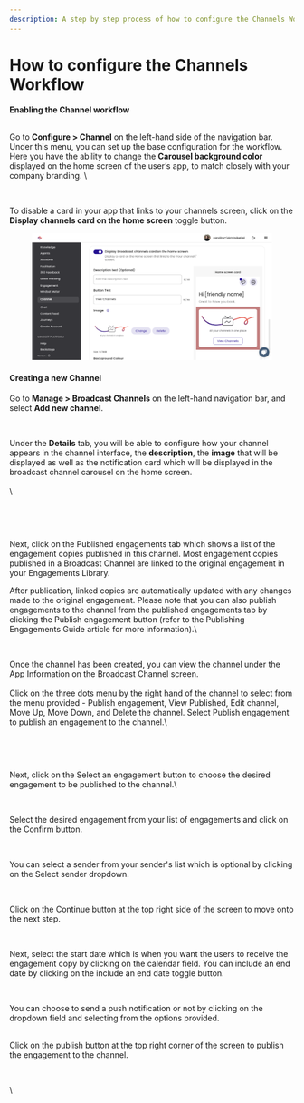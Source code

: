 ```yaml
---
description: A step by step process of how to configure the Channels Workflow.
---
```


# How to configure the Channels Workflow

**Enabling the Channel workflow**

\
Go to **Configure > Channel** on the left-hand side of the navigation bar. Under this menu, you can set up the base configuration for the workflow. Here you have the ability to change the **Carousel background color** displayed on the home screen of the user’s app, to match closely with your company branding. \


<figure><img src="https://lh7-us.googleusercontent.com/_5IOn9W7X9GTRwCEx2hLZF8kn9Rv1obSDgwsc6N5mSgy3faalHAH3fYIbf6goGf9ceHFkOxCuzBq4Ee5DcdRjp1IZRo2SZM2wCGpfY_qHKICvi7Xk1qojVZldxIpqzAABe4bgvfMpewv1WtM1N2Il2c" alt=""><figcaption></figcaption></figure>

To disable a card in your app that links to your channels screen, click on the **Display channels card on the home screen** toggle button.



<figure><img src="../../../.gitbook/assets/Summit10 2024-03-07 21-57-25.png" alt=""><figcaption></figcaption></figure>

#### Creating a new Channel

Go to **Manage > Broadcast Channels** on the left-hand navigation bar, and select **Add new channel**.

<figure><img src="https://lh7-us.googleusercontent.com/UklXXkc-PNAaVHa7itFEVF9D2um7VFrHEGyYvenHgbQv72jWRi7Q5ywB1U72aF7RYR1rSkcqAYMt33x8PZcUbaPjzGwke-X1o91vBU63sGztvK90uTEKrhR1LYLRDmSkQfIWvUAX7Ky6DRSjo_7XLHY" alt=""><figcaption></figcaption></figure>

Under the **Details** tab, you will be able to configure how your channel appears in the channel interface, the **description**, the **image** that will be displayed as well as the notification card which will be displayed in the broadcast channel carousel on the home screen.\
\
\


<figure><img src="https://lh7-us.googleusercontent.com/LjIg_8bNLD8y1Wo2Y_Z2Sc4fVGg7rDWEPiMmy43xhEjI86qAtqwl8to-HCMDq1zzXX8XKZXua7zXFwsCKzGgrpuMPL614iza81MIC4oZ5Wl-qYTKlkbzd28CAi7nB4gVYLW_-1zkPIQX3pnR15hYCfo" alt=""><figcaption></figcaption></figure>

<figure><img src="https://lh7-us.googleusercontent.com/0EZwdJ89wqbL-XX0-P38rAn3NXaJiXIkulB9PTEltlsA04hcqVqxGnvdeCvC_IhArTU9lPlR57LnBgYOIfz7q_3COXnAdTn8z_ZzMXFyQgXNByZfmytpdkCJFG2pfwyGl76GXhAVi60QcGzuhqEQrfE" alt=""><figcaption></figcaption></figure>

Next, click on the Published engagements tab which shows a list of the engagement copies published in this channel. Most engagement copies published in a Broadcast Channel are linked to the original engagement in your Engagements Library.&#x20;

After publication, linked copies are automatically updated with any changes made to the original engagement. Please note that you can also publish engagements to the channel from the published engagements tab by clicking the Publish engagement button (refer to the Publishing Engagements Guide article for more information).\


<figure><img src="https://lh7-us.googleusercontent.com/QldmLD7QuzKBmmZkXgWjr1AzfW8rwnKTf8WQBq5Nm2NiMKeyD3NRaBVfoby-NChKQciOnp8FYt4RbR8qtGxyc5x1LTTScho4nwhg4kbluhNaZnjZSN3_EvWse1kjatdvchy_3p5be1sFHER4BNylrFw" alt=""><figcaption></figcaption></figure>

Once the channel has been created, you can view the channel under the App Information on the Broadcast Channel screen. \
\
Click on the three dots menu by the right hand of the channel to select from the menu provided - Publish engagement, View Published, Edit channel, Move Up, Move Down, and Delete the channel. Select Publish engagement to publish an engagement to the channel.\


<figure><img src="https://lh7-us.googleusercontent.com/CmR4-i80wABN61u_vOglywsPuAgzzPlpnXmFhlSlXqoB4VQeB3f-9dtY_iqbeKmpBmCMbv4UrxpBaZOqqP7QJn-oX693OYgWflItD_-t6D3bGOF0Jx6n0tq4CbA5wO7eMC1zKvBkcmhuMjtnlNH_Vwk" alt=""><figcaption></figcaption></figure>

<figure><img src="https://lh7-us.googleusercontent.com/jRWHIR4pTD2yN07LS66z-9avhkdywzc4JIqiFtnZl55GAWl1xKNmIxngcCtKz181I8uzX0a7X02gIbhRgIg7irOsYj4DYxngFnsTP8K2BYUpvaTUMy4fz2ceACFJJ5hTnS_E7JlsBaaLag9Hu20O80w" alt=""><figcaption></figcaption></figure>

Next, click on the Select an engagement button to choose the desired engagement to be published to the channel.\


<figure><img src="https://lh7-us.googleusercontent.com/QYfqxja1tlxlSz9lylXe4VgH8GeOpCwK2IOBcFF4ufsw_ngtiiZCdY_dsSFtbyCg_XVyGZ0nRI1Y4RcnsgySxw1aWQG9VH3UgE4IAy9EEGZ-5-__o_E13BogdBmGJpWQPdE93m17XbjopXPSvZO-L6c" alt=""><figcaption></figcaption></figure>

Select the desired engagement from your list of engagements and click on the Confirm button.&#x20;



<figure><img src="https://lh7-us.googleusercontent.com/FodrsnZF3vrfp1fIwlBasoGcm3KNGZoBf7g69bhSjCEQN0TGBvtQfHHD0BSly7Jd353Y_rt8QnW0kq2rRB9TpY7UdhIsXsr5hoR98xdNgc0GEom88ODWUUQEV2jvFltiQPnJNS9FKRNKWB5BIWkkpfw" alt=""><figcaption></figcaption></figure>

You can select a sender from your sender's list which is optional by clicking on the Select sender dropdown.

<figure><img src="https://lh7-us.googleusercontent.com/S2bXw3Gf7DmFIgeeUAq9Zk7OwUsTjQno16fsz11_WGVNWuSqBY3SoHNY6eyyKbASdMfNwqimIPgfvZ8eOBR3AOqHM8mFQ1EB2gcxU8PT6zlB3AL-4g8mPu3qTwFh-MToqc1mUhVXDtPYJd7y24EXOZg" alt=""><figcaption></figcaption></figure>

Click on the Continue button at the top right side of the screen to move onto the next step.

<figure><img src="https://lh7-us.googleusercontent.com/zsoukagBJaBkvx9X8ZZKSdvaVGzV0sIwQwflsOYHGCfmGBiUFbkx7iBb5FbLzJ6ks7G4u3sH5fkE2ooxfs3PVTw0ZfQkIGVxXrTW05cUwzohptg-wUv313b_j925MnF4e9Gmsh19LNMPNnLbPDYKBqg" alt=""><figcaption></figcaption></figure>

Next, select the start date which is when you want the users to receive the engagement copy by clicking on the calendar field. You can include an end date by clicking on the include an end date toggle button.



<figure><img src="https://lh7-us.googleusercontent.com/FyqjLVoY64hJHQXehexc-nv2Rs9qyO8OD-nJFuPCggZyXD8LPecT077_8rFkc0X4Dpe3W-4In4hEmfvMiTSbrmqHd_SNNFyhj6SPiAVZtwYGYazL6iLUHuGG6ewZfCYCy0fQMEZn504C1FrLBioexlY" alt=""><figcaption></figcaption></figure>

You can choose to send a push notification or not by clicking on the dropdown field and selecting from the options provided.

\
Click on the publish button at the top right corner of the screen to publish the engagement to the channel.

<figure><img src="https://lh7-us.googleusercontent.com/MXlvWI2dyneCkpHMj_Ch2MjMPE28x0iGtTwXiMLhF7B2J3okr7-7XkXMKdMPCYuhbidxdMr_yQ9AJide0qhDlTi89KPgd2sFW1Tye97RdXFk2eWxCtDUqPk5mvXu3ebsvmPN5VoKH_jxiBUkbLgdPsI" alt=""><figcaption></figcaption></figure>

\
